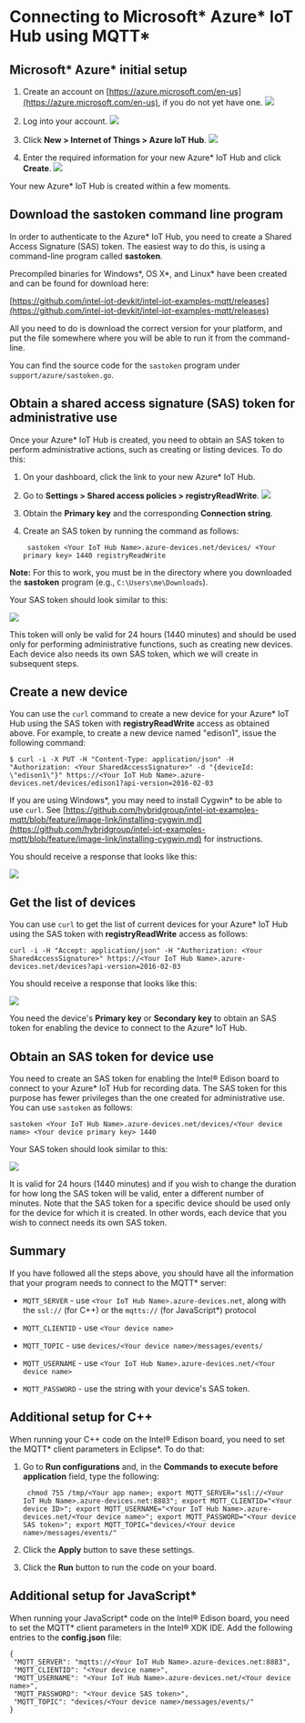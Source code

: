 # Connecting to Microsoft\* Azure\* IoT Hub using MQTT\*

## Microsoft\* Azure\* initial setup

1. Create an account on [https://azure.microsoft.com/en-us](https://azure.microsoft.com/en-us), if you do not yet have one.
![](https://github.com/hybridgroup/intel-iot-examples-mqtt/blob/master/images/azure/create-free-account.png)

2. Log into your account.
![](https://github.com/hybridgroup/intel-iot-examples-mqtt/blob/master/images/azure/sign-in-to-azure.png)

3. Click **New > Internet of Things > Azure IoT Hub**.
![](https://github.com/hybridgroup/intel-iot-examples-mqtt/blob/master/images/azure/create-new-iot-hub.png)

4. Enter the required information for your new Azure\* IoT Hub and click **Create**.
![](https://github.com/hybridgroup/intel-iot-examples-mqtt/blob/master/images/azure/create-new-iot-hub-2.png)

Your new Azure\* IoT Hub is created within a few moments.

## Download the **sastoken** command line program

In order to authenticate to the Azure\* IoT Hub, you need to create a Shared Access Signature (SAS) token. The easiest way to do this, is using a command-line program called **sastoken**.

Precompiled binaries for Windows\*, OS X\*, and Linux\* have been created and can be found for download here:

[https://github.com/intel-iot-devkit/intel-iot-examples-mqtt/releases](https://github.com/intel-iot-devkit/intel-iot-examples-mqtt/releases)

All you need to do is download the correct version for your platform, and put the file somewhere where you will be able to run it from the command-line.

You can find the source code for the `sastoken` program under `support/azure/sastoken.go`.

## Obtain a shared access signature (SAS) token for administrative use

Once your Azure\* IoT Hub is created, you need to obtain an SAS token to perform administrative actions, such as creating or listing devices. To do this:

1. On your dashboard, click the link to your new Azure\* IoT Hub.
2. Go to **Settings > Shared access policies > registryReadWrite**.
![](https://github.com/hybridgroup/intel-iot-examples-mqtt/blob/master/images/azure/obtain-sas.png)
3. Obtain the **Primary key** and the corresponding **Connection string**.
4. Create an SAS token by running the command as follows:

        sastoken <Your IoT Hub Name>.azure-devices.net/devices/ <Your primary key> 1440 registryReadWrite

**Note:** For this to work, you must be in the directory where you downloaded the **sastoken** program (e.g., `C:\Users\me\Downloads`).

Your SAS token should look similar to this:

![](https://github.com/hybridgroup/intel-iot-examples-mqtt/blob/master/images/azure/sas-example.png)

This token will only be valid for 24 hours (1440 minutes) and should be used only for performing administrative functions, such as creating new devices. Each device also needs its own SAS token, which we will create in subsequent steps.

## Create a new device

You can use the `curl` command to create a new device for your Azure\* IoT Hub using the SAS token with **registryReadWrite** access as obtained above. For example, to create a new device named "edison1", issue the following command:

```
$ curl -i -X PUT -H "Content-Type: application/json" -H "Authorization: <Your SharedAccessSignature>" -d "{deviceId: \"edison1\"}" https://<Your IoT Hub Name>.azure-devices.net/devices/edison1?api-version=2016-02-03
```

If you are using Windows\*, you may need to install Cygwin* to be able to use `curl`. See [https://github.com/hybridgroup/intel-iot-examples-mqtt/blob/feature/image-link/installing-cygwin.md](https://github.com/hybridgroup/intel-iot-examples-mqtt/blob/feature/image-link/installing-cygwin.md) for instructions.

You should receive a response that looks like this:

![](https://github.com/hybridgroup/intel-iot-examples-mqtt/blob/master/images/azure/create-new-device-curl.png)

## Get the list of devices

You can use `curl` to get the list of current devices for your Azure\* IoT Hub using the SAS token with **registryReadWrite** access as follows:

```
curl -i -H "Accept: application/json" -H "Authorization: <Your SharedAccessSignature>" https://<Your IoT Hub Name>.azure-devices.net/devices?api-version=2016-02-03
```

You should receive a response that looks like this:

![](https://github.com/hybridgroup/intel-iot-examples-mqtt/blob/master/images/azure/list-devices-curl.png)

You need the device's **Primary key** or **Secondary key** to obtain an SAS token for enabling the device to connect to the Azure\* IoT Hub.

## Obtain an SAS token for device use

You need to create an SAS token for enabling the Intel® Edison board to connect to your Azure\* IoT Hub for recording data. The SAS token for this purpose has fewer privileges than the one created for administrative use. You can use `sastoken` as follows:

```
sastoken <Your IoT Hub Name>.azure-devices.net/devices/<Your device name> <Your device primary key> 1440
```

Your SAS token should look similar to this:

![](https://github.com/hybridgroup/intel-iot-examples-mqtt/blob/master/images/azure/device-sas-example.png)

It is valid for 24 hours (1440 minutes) and if you wish to change the duration for how long the SAS token will be valid, enter a different number of minutes. Note that the SAS token for a specific device should be used only for the device for which it is created. In other words, each device that you wish to connect needs its own SAS token.

## Summary

If you have followed all the steps above, you should have all the information that your program needs to connect to the MQTT\* server:

- `MQTT_SERVER` - use `<Your IoT Hub Name>.azure-devices.net`, along with the `ssl://` (for C++) or the `mqtts://` (for JavaScript\*) protocol

- `MQTT_CLIENTID` - use `<Your device name>`

- `MQTT_TOPIC` - use `devices/<Your device name>/messages/events/`

- `MQTT_USERNAME` - use `<Your IoT Hub Name>.azure-devices.net/<Your device name>`

- `MQTT_PASSWORD` - use the string with your device's SAS token.

## Additional setup for C++

When running your C++ code on the Intel® Edison board, you need to set the MQTT\* client parameters in Eclipse\*. To do that:

1. Go to **Run configurations** and, in the **Commands to execute before application** field, type the following:

        chmod 755 /tmp/<Your app name>; export MQTT_SERVER="ssl://<Your IoT Hub Name>.azure-devices.net:8883"; export MQTT_CLIENTID="<Your device ID>"; export MQTT_USERNAME="<Your IoT Hub Name>.azure-devices.net/<Your device name>"; export MQTT_PASSWORD="<Your device SAS token>"; export MQTT_TOPIC="devices/<Your device name>/messages/events/"

2. Click the **Apply** button to save these settings.
3. Click the **Run** button to run the code on your board.

## Additional setup for JavaScript*

When running your JavaScript\* code on the Intel® Edison board, you need to set the MQTT\* client parameters in the Intel® XDK IDE. Add the following entries to the **config.json** file:

```
{
 "MQTT_SERVER": "mqtts://<Your IoT Hub Name>.azure-devices.net:8883",
 "MQTT_CLIENTID": "<Your device name>",
 "MQTT_USERNAME": "<Your IoT Hub Name>.azure-devices.net/<Your device name>",
 "MQTT_PASSWORD": "<Your device SAS token>",
 "MQTT_TOPIC": "devices/<Your device name>/messages/events/"
}
```
